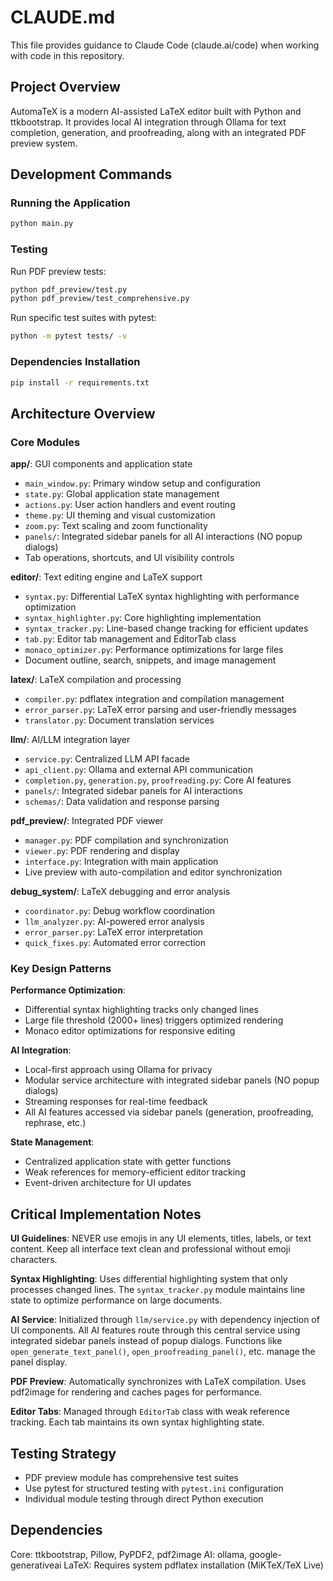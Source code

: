 # CLAUDE.md

This file provides guidance to Claude Code (claude.ai/code) when working with code in this repository.

## Project Overview

AutomaTeX is a modern AI-assisted LaTeX editor built with Python and ttkbootstrap. It provides local AI integration through Ollama for text completion, generation, and proofreading, along with an integrated PDF preview system.

## Development Commands

### Running the Application
```bash
python main.py
```

### Testing
Run PDF preview tests:
```bash
python pdf_preview/test.py
python pdf_preview/test_comprehensive.py
```

Run specific test suites with pytest:
```bash
python -m pytest tests/ -v
```

### Dependencies Installation
```bash
pip install -r requirements.txt
```

## Architecture Overview

### Core Modules

**app/**: GUI components and application state
- `main_window.py`: Primary window setup and configuration  
- `state.py`: Global application state management
- `actions.py`: User action handlers and event routing
- `theme.py`: UI theming and visual customization
- `zoom.py`: Text scaling and zoom functionality
- `panels/`: Integrated sidebar panels for all AI interactions (NO popup dialogs)
- Tab operations, shortcuts, and UI visibility controls

**editor/**: Text editing engine and LaTeX support
- `syntax.py`: Differential LaTeX syntax highlighting with performance optimization
- `syntax_highlighter.py`: Core highlighting implementation
- `syntax_tracker.py`: Line-based change tracking for efficient updates
- `tab.py`: Editor tab management and EditorTab class
- `monaco_optimizer.py`: Performance optimizations for large files
- Document outline, search, snippets, and image management

**latex/**: LaTeX compilation and processing
- `compiler.py`: pdflatex integration and compilation management
- `error_parser.py`: LaTeX error parsing and user-friendly messages
- `translator.py`: Document translation services

**llm/**: AI/LLM integration layer
- `service.py`: Centralized LLM API facade
- `api_client.py`: Ollama and external API communication
- `completion.py`, `generation.py`, `proofreading.py`: Core AI features
- `panels/`: Integrated sidebar panels for AI interactions
- `schemas/`: Data validation and response parsing

**pdf_preview/**: Integrated PDF viewer
- `manager.py`: PDF compilation and synchronization
- `viewer.py`: PDF rendering and display
- `interface.py`: Integration with main application
- Live preview with auto-compilation and editor synchronization

**debug_system/**: LaTeX debugging and error analysis
- `coordinator.py`: Debug workflow coordination
- `llm_analyzer.py`: AI-powered error analysis
- `error_parser.py`: LaTeX error interpretation
- `quick_fixes.py`: Automated error correction

### Key Design Patterns

**Performance Optimization**: 
- Differential syntax highlighting tracks only changed lines
- Large file threshold (2000+ lines) triggers optimized rendering
- Monaco editor optimizations for responsive editing

**AI Integration**:
- Local-first approach using Ollama for privacy
- Modular service architecture with integrated sidebar panels (NO popup dialogs)
- Streaming responses for real-time feedback
- All AI features accessed via sidebar panels (generation, proofreading, rephrase, etc.)

**State Management**:
- Centralized application state with getter functions
- Weak references for memory-efficient editor tracking
- Event-driven architecture for UI updates

## Critical Implementation Notes

**UI Guidelines**: NEVER use emojis in any UI elements, titles, labels, or text content. Keep all interface text clean and professional without emoji characters.

**Syntax Highlighting**: Uses differential highlighting system that only processes changed lines. The `syntax_tracker.py` module maintains line state to optimize performance on large documents.

**AI Service**: Initialized through `llm/service.py` with dependency injection of UI components. All AI features route through this central service using integrated sidebar panels instead of popup dialogs. Functions like `open_generate_text_panel()`, `open_proofreading_panel()`, etc. manage the panel display.

**PDF Preview**: Automatically synchronizes with LaTeX compilation. Uses pdf2image for rendering and caches pages for performance.

**Editor Tabs**: Managed through `EditorTab` class with weak reference tracking. Each tab maintains its own syntax highlighting state.

## Testing Strategy

- PDF preview module has comprehensive test suites
- Use pytest for structured testing with `pytest.ini` configuration
- Individual module testing through direct Python execution

## Dependencies

Core: ttkbootstrap, Pillow, PyPDF2, pdf2image
AI: ollama, google-generativeai
LaTeX: Requires system pdflatex installation (MiKTeX/TeX Live)